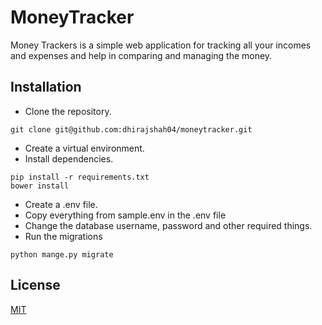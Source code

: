 # MoneyTracker
Money Trackers is a simple web application for tracking all your incomes and expenses
and help in comparing and managing the money.

## Installation
* Clone the repository.
```
git clone git@github.com:dhirajshah04/moneytracker.git
```
* Create a virtual environment.
* Install dependencies.
```
pip install -r requirements.txt
bower install
```
* Create a .env file.
* Copy everything from sample.env in the .env file
* Change the database username, password and other required things.
* Run the migrations
```
python mange.py migrate
```

## License
[MIT](https://github.com/dhirajshah04/moneytracker/blob/master/LICENSE)
